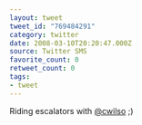 ```yaml
---
layout: tweet
tweet_id: "769484291"
category: twitter
date: 2008-03-10T20:20:47.000Z
source: Twitter SMS
favorite_count: 0
retweet_count: 0
tags:
- tweet
---
```


Riding escalators with [@cwilso](https://twitter.com/@cwilso) ;)
